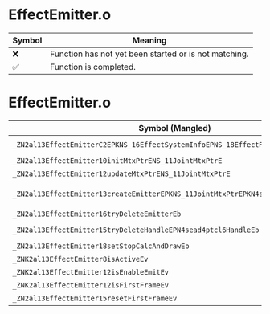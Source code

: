 # EffectEmitter.o
| Symbol | Meaning 
| ------------- | ------------- 
| :x: | Function has not yet been started or is not matching. 
| :white_check_mark: | Function is completed. 


# EffectEmitter.o
| Symbol (Mangled) | Symbol (Demangled) | Decompiled? |
| ------------- |  ------------- | ------------- |
| `_ZN2al13EffectEmitterC2EPKNS_16EffectSystemInfoEPNS_18EffectResourceInfoEi` | `al::EffectEmitter::EffectEmitter(al::EffectSystemInfo const*,al::EffectResourceInfo *,int)` | :white_check_mark: |
| `_ZN2al13EffectEmitter10initMtxPtrENS_11JointMtxPtrE` | `al::EffectEmitter::initMtxPtr(al::JointMtxPtr)` | :white_check_mark: |
| `_ZN2al13EffectEmitter12updateMtxPtrENS_11JointMtxPtrE` | `al::EffectEmitter::updateMtxPtr(al::JointMtxPtr)` | :white_check_mark: |
| `_ZN2al13EffectEmitter13createEmitterEPKNS_11JointMtxPtrEPKN4sead7Vector3IfEEiim` | `al::EffectEmitter::createEmitter(al::JointMtxPtr const*,sead::Vector3<float> const*,int,int,unsigned long)` | :white_check_mark: |
| `_ZN2al13EffectEmitter16tryDeleteEmitterEb` | `al::EffectEmitter::tryDeleteEmitter(bool)` | :white_check_mark: |
| `_ZN2al13EffectEmitter15tryDeleteHandleEPN4sead4ptcl6HandleEb` | `al::EffectEmitter::tryDeleteHandle(sead::ptcl::Handle *,bool)` | :white_check_mark: |
| `_ZN2al13EffectEmitter18setStopCalcAndDrawEb` | `al::EffectEmitter::setStopCalcAndDraw(bool)` | :white_check_mark: |
| `_ZNK2al13EffectEmitter8isActiveEv` | `al::EffectEmitter::isActive(void)const` | :white_check_mark: |
| `_ZNK2al13EffectEmitter12isEnableEmitEv` | `al::EffectEmitter::isEnableEmit(void)const` | :white_check_mark: |
| `_ZNK2al13EffectEmitter12isFirstFrameEv` | `al::EffectEmitter::isFirstFrame(void)const` | :white_check_mark: |
| `_ZN2al13EffectEmitter15resetFirstFrameEv` | `al::EffectEmitter::resetFirstFrame(void)` | :white_check_mark: |
